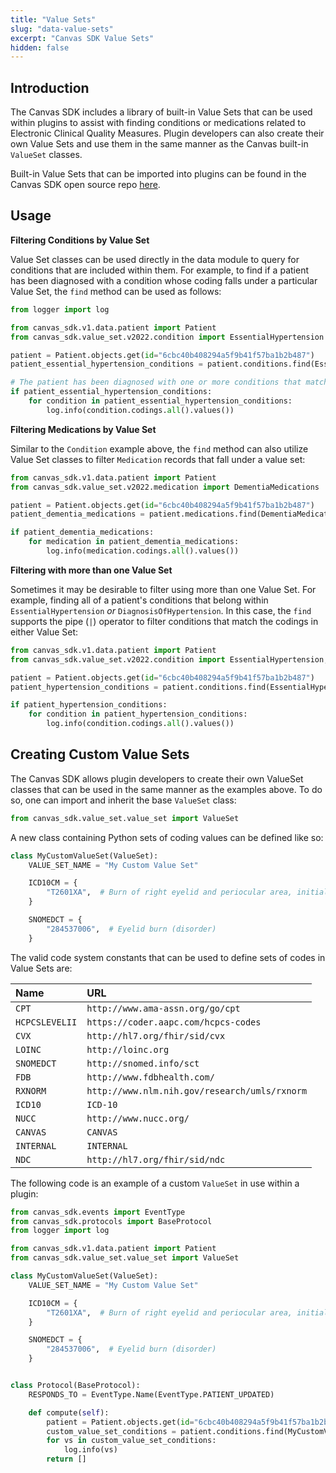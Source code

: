```yaml
---
title: "Value Sets"
slug: "data-value-sets"
excerpt: "Canvas SDK Value Sets"
hidden: false
---
```


## Introduction

The Canvas SDK includes a library of built-in Value Sets that can be used within plugins to assist with finding conditions or medications related to Electronic Clinical Quality Measures. Plugin developers can also create their own Value Sets and use them in the same manner as the Canvas built-in `ValueSet` classes.

Built-in Value Sets that can be imported into plugins can be found in the Canvas SDK open source repo [here](https://github.com/canvas-medical/canvas-plugins/tree/main/canvas_sdk/value_set/).

## Usage

**Filtering Conditions by Value Set**

Value Set classes can be used directly in the data module to query for conditions that are included within them. For example, to find if a patient has been diagnosed with a condition whose coding falls under a particular Value Set, the `find` method can be used as follows:

```python
from logger import log

from canvas_sdk.v1.data.patient import Patient
from canvas_sdk.value_set.v2022.condition import EssentialHypertension

patient = Patient.objects.get(id="6cbc40b408294a5f9b41f57ba1b2b487")
patient_essential_hypertension_conditions = patient.conditions.find(EssentialHypertension)

# The patient has been diagnosed with one or more conditions that match a coding within the EssentialHypertension value set
if patient_essential_hypertension_conditions:
    for condition in patient_essential_hypertension_conditions:
        log.info(condition.codings.all().values())
```

**Filtering Medications by Value Set**

Similar to the `Condition` example above, the `find` method can also utilize Value Set classes to filter `Medication` records that fall under a value set:

```python
from canvas_sdk.v1.data.patient import Patient
from canvas_sdk.value_set.v2022.medication import DementiaMedications

patient = Patient.objects.get(id="6cbc40b408294a5f9b41f57ba1b2b487")
patient_dementia_medications = patient.medications.find(DementiaMedications)

if patient_dementia_medications:
    for medication in patient_dementia_medications:
        log.info(medication.codings.all().values())
```


**Filtering with more than one Value Set**

Sometimes it may be desirable to filter using more than one Value Set. For example, finding all of a patient's conditions that belong within `EssentialHypertension` *or* `DiagnosisOfHypertension`. In this case, the `find` supports the pipe (`|`) operator to filter conditions that match the codings in either Value Set:

```python
from canvas_sdk.v1.data.patient import Patient
from canvas_sdk.value_set.v2022.condition import EssentialHypertension, DiagnosisOfHypertension

patient = Patient.objects.get(id="6cbc40b408294a5f9b41f57ba1b2b487")
patient_hypertension_conditions = patient.conditions.find(EssentialHypertension | DiagnosisOfHypertension)

if patient_hypertension_conditions:
    for condition in patient_hypertension_conditions:
        log.info(condition.codings.all().values())
```

## Creating Custom Value Sets

The Canvas SDK allows plugin developers to create their own ValueSet classes that can be used in the same manner as the examples above. To do so, one can import and inherit the base `ValueSet` class:

```python
from canvas_sdk.value_set.value_set import ValueSet
```

A new class containing Python sets of coding values can be defined like so:

```python
class MyCustomValueSet(ValueSet):
    VALUE_SET_NAME = "My Custom Value Set"

    ICD10CM = {
        "T2601XA",  # Burn of right eyelid and periocular area, initial encounter
    }

    SNOMEDCT = {
        "284537006",  # Eyelid burn (disorder)
    }
```

The valid code system constants that can be used to define sets of codes in Value Sets are:

| Name           | URL     |
| :------------- | :------- |
|`CPT`| `http://www.ama-assn.org/go/cpt`|
| `HCPCSLEVELII` | `https://coder.aapc.com/hcpcs-codes` |
| `CVX` | `http://hl7.org/fhir/sid/cvx` |
| `LOINC` | `http://loinc.org` |
| `SNOMEDCT` | `http://snomed.info/sct` |
| `FDB` | `http://www.fdbhealth.com/` |
| `RXNORM` | `http://www.nlm.nih.gov/research/umls/rxnorm` |
| `ICD10` | `ICD-10` |
| `NUCC` | `http://www.nucc.org/` |
| `CANVAS` | `CANVAS` |
| `INTERNAL` | `INTERNAL` |
| `NDC` | `http://hl7.org/fhir/sid/ndc` |

The following code is an example of a custom `ValueSet` in use within a plugin:

```python
from canvas_sdk.events import EventType
from canvas_sdk.protocols import BaseProtocol
from logger import log

from canvas_sdk.v1.data.patient import Patient
from canvas_sdk.value_set.value_set import ValueSet

class MyCustomValueSet(ValueSet):
    VALUE_SET_NAME = "My Custom Value Set"

    ICD10CM = {
        "T2601XA",  # Burn of right eyelid and periocular area, initial encounter
    }

    SNOMEDCT = {
        "284537006",  # Eyelid burn (disorder)
    }


class Protocol(BaseProtocol):
    RESPONDS_TO = EventType.Name(EventType.PATIENT_UPDATED)

    def compute(self):
        patient = Patient.objects.get(id="6cbc40b408294a5f9b41f57ba1b2b487")
        custom_value_set_conditions = patient.conditions.find(MyCustomValueSet)
        for vs in custom_value_set_conditions:
            log.info(vs)
        return []
```
